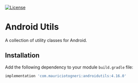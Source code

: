 [![License](https://img.shields.io/badge/license-MIT-green.svg)](https://github.com/mauriciotogneri/androidutils/blob/master/LICENSE.md)

# Android Utils
A collection of utility classes for Android.

## Installation
Add the following dependency to your module `build.gradle` file:

```groovy
implementation 'com.mauriciotogneri:androidutils:4.16.0'
```